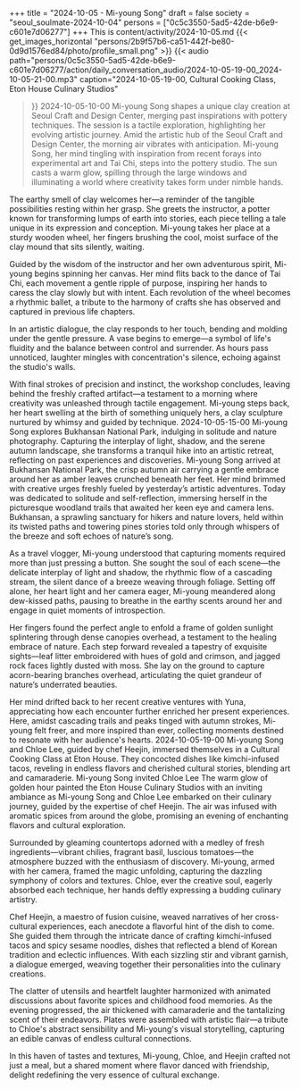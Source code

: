 +++
title = "2024-10-05 - Mi-young Song"
draft = false
society = "seoul_soulmate-2024-10-04"
persons = ["0c5c3550-5ad5-42de-b6e9-c601e7d06277"]
+++
This is content/activity/2024-10-05.md
{{< get_images_horizontal "persons/2b9f57b6-ca51-442f-be80-0d9d1576ed84/photo/profile_small.png" >}}
{{< audio
    path="persons/0c5c3550-5ad5-42de-b6e9-c601e7d06277/action/daily_conversation_audio/2024-10-05-19-00_2024-10-05-21-00.mp3" 
    caption="2024-10-05-19-00, Cultural Cooking Class, Eton House Culinary Studios"
>}}
2024-10-05-10-00
Mi-young Song shapes a unique clay creation at Seoul Craft and Design Center, merging past inspirations with pottery techniques. The session is a tactile exploration, highlighting her evolving artistic journey.
Amid the artistic hub of the Seoul Craft and Design Center, the morning air vibrates with anticipation. Mi-young Song, her mind tingling with inspiration from recent forays into experimental art and Tai Chi, steps into the pottery studio. The sun casts a warm glow, spilling through the large windows and illuminating a world where creativity takes form under nimble hands.

The earthy smell of clay welcomes her—a reminder of the tangible possibilities resting within her grasp. She greets the instructor, a potter known for transforming lumps of earth into stories, each piece telling a tale unique in its expression and conception. Mi-young takes her place at a sturdy wooden wheel, her fingers brushing the cool, moist surface of the clay mound that sits silently, waiting.

Guided by the wisdom of the instructor and her own adventurous spirit, Mi-young begins spinning her canvas. Her mind flits back to the dance of Tai Chi, each movement a gentle ripple of purpose, inspiring her hands to caress the clay slowly but with intent. Each revolution of the wheel becomes a rhythmic ballet, a tribute to the harmony of crafts she has observed and captured in previous life chapters.

In an artistic dialogue, the clay responds to her touch, bending and molding under the gentle pressure. A vase begins to emerge—a symbol of life's fluidity and the balance between control and surrender. As hours pass unnoticed, laughter mingles with concentration's silence, echoing against the studio's walls.

With final strokes of precision and instinct, the workshop concludes, leaving behind the freshly crafted artifact—a testament to a morning where creativity was unleashed through tactile engagement. Mi-young steps back, her heart swelling at the birth of something uniquely hers, a clay sculpture nurtured by whimsy and guided by technique.
2024-10-05-15-00
Mi-young Song explores Bukhansan National Park, indulging in solitude and nature photography. Capturing the interplay of light, shadow, and the serene autumn landscape, she transforms a tranquil hike into an artistic retreat, reflecting on past experiences and discoveries.
Mi-young Song arrived at Bukhansan National Park, the crisp autumn air carrying a gentle embrace around her as amber leaves crunched beneath her feet. Her mind brimmed with creative urges freshly fueled by yesterday’s artistic adventures. Today was dedicated to solitude and self-reflection, immersing herself in the picturesque woodland trails that awaited her keen eye and camera lens. Bukhansan, a sprawling sanctuary for hikers and nature lovers, held within its twisted paths and towering pines stories told only through whispers of the breeze and soft echoes of nature’s song.

As a travel vlogger, Mi-young understood that capturing moments required more than just pressing a button. She sought the soul of each scene—the delicate interplay of light and shadow, the rhythmic flow of a cascading stream, the silent dance of a breeze weaving through foliage. Setting off alone, her heart light and her camera eager, Mi-young meandered along dew-kissed paths, pausing to breathe in the earthy scents around her and engage in quiet moments of introspection. 

Her fingers found the perfect angle to enfold a frame of golden sunlight splintering through dense canopies overhead, a testament to the healing embrace of nature. Each step forward revealed a tapestry of exquisite sights—leaf litter embroidered with hues of gold and crimson, and jagged rock faces lightly dusted with moss. She lay on the ground to capture acorn-bearing branches overhead, articulating the quiet grandeur of nature’s underrated beauties.

Her mind drifted back to her recent creative ventures with Yuna, appreciating how each encounter further enriched her present experiences. Here, amidst cascading trails and peaks tinged with autumn strokes, Mi-young felt freer, and more inspired than ever, collecting moments destined to resonate with her audience's hearts.
2024-10-05-19-00
Mi-young Song and Chloe Lee, guided by chef Heejin, immersed themselves in a Cultural Cooking Class at Eton House. They concocted dishes like kimchi-infused tacos, reveling in endless flavors and cherished cultural stories, blending art and camaraderie.
Mi-young Song invited Chloe Lee
The warm glow of golden hour painted the Eton House Culinary Studios with an inviting ambiance as Mi-young Song and Chloe Lee embarked on their culinary journey, guided by the expertise of chef Heejin. The air was infused with aromatic spices from around the globe, promising an evening of enchanting flavors and cultural exploration. 

Surrounded by gleaming countertops adorned with a medley of fresh ingredients—vibrant chilies, fragrant basil, luscious tomatoes—the atmosphere buzzed with the enthusiasm of discovery. Mi-young, armed with her camera, framed the magic unfolding, capturing the dazzling symphony of colors and textures. Chloe, ever the creative soul, eagerly absorbed each technique, her hands deftly expressing a budding culinary artistry.

Chef Heejin, a maestro of fusion cuisine, weaved narratives of her cross-cultural experiences, each anecdote a flavorful hint of the dish to come. She guided them through the intricate dance of crafting kimchi-infused tacos and spicy sesame noodles, dishes that reflected a blend of Korean tradition and eclectic influences. With each sizzling stir and vibrant garnish, a dialogue emerged, weaving together their personalities into the culinary creations.

The clatter of utensils and heartfelt laughter harmonized with animated discussions about favorite spices and childhood food memories. As the evening progressed, the air thickened with camaraderie and the tantalizing scent of their endeavors. Plates were assembled with artistic flair—a tribute to Chloe's abstract sensibility and Mi-young's visual storytelling, capturing an edible canvas of endless cultural connections.

In this haven of tastes and textures, Mi-young, Chloe, and Heejin crafted not just a meal, but a shared moment where flavor danced with friendship, delight redefining the very essence of cultural exchange.
